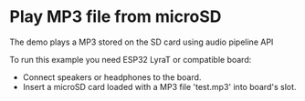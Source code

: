 # Play MP3 file from microSD 

The demo plays a MP3 stored on the SD card using audio pipeline API

To run this example you need ESP32 LyraT or compatible board:

- Connect speakers or headphones to the board. 
- Insert a microSD card loaded with a MP3 file 'test.mp3' into board's slot.
